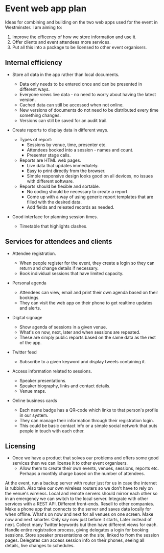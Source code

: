 # Event web app plan

Ideas for combining and building on the two web apps used for the event in Westminster. I am aiming to:

1. Improve the efficency of how we store information and use it.
2. Offer clients and event attendees more services.
3. Put all this into a package to be licensed to other event organisers.


## Internal efficiency
	
- Store all data in the app rather than local documents.
	- Data only needs to be entered once and can be presented in different ways.
	- Everyone views live data - no need to worry about having the latest version.
	- Cached data can still be accessed when not online.
	- New versions of documents do not need to be distributed every time something changes.
	- Versions can still be saved for an audit trail.

- Create reports to display data in different ways.
	- Types of report:
		- Sessions by venue, time, presenter etc.
		- Attendees booked into a session - names and count.
		- Presenter stage calls.
	- Reports are HTML web pages.
		- Live data that updates immediately.
		- Easy to print directly from the browser.
		- Simple responsive design looks good on all devices, no issues with different software.
	- Reports should be flexible and sortable.
		- No coding should be necessary to create a report.
		- Come up with a way of using generic report templates that are filled with the desired data.
		- Add fields and releated records as needed.

- Good interface for planning session times.
	- Timetable that highlights clashes.


## Services for attendees and clients

- Attendee registration.
	- When people register for the event, they create a login so they can return and change details if necessary.
	- Book individual sessions that have limited capacity.

- Personal agenda
	- Attendees can view, email and print their own agenda based on their bookings.
	- They can visit the web app on their phone to get realtime updates and alerts.

- Digital signage
	- Show agenda of sessions in a given venue.
	- What's on now, next, later and when sessions are repeated.
	- These are simply public reports based on the same data as the rest of the app.

- Twitter feed
	- Subscribe to a given keyword and display tweets containing it.

- Access information related to sessions.
	- Speaker presentations.
	- Speaker biography, links and contact details.
	- Venue maps.

- Online business cards
	- Each name badge has a QR-code which links to that person's profile in our system.
	- They can manage their information through their registration login.
	- This could be basic contact info or a simple social network that puts people in touch with each other.


## Licensing

- Once we have a product that solves our problems and offers some good services then we can license it to other event organisers.
	- Allow them to create their own events, venues, sessions, reports etc. Perhaps a monthly charge based on the number of attendees.





At the event, run a backup server with router just for us in case the internet is rubbish.
Also take our own wireless routers so we don't have to rely on the venue's wireless.
Local and remote servers should mirror each other so in an emergency we can switch to the local server.
Integrate with other services with a REST API. Different front-ends. Resell to other companies.
Make a phone app that connects to the server and saves data locally for when offline.
What's on now and next for all venues on one screen.
Make now and next smarter. Only say now just before it starts, Later instead of next.
Collect many Twitter keywords but then have different views for each.
Handle entire registration process, giving delegates a login for booking sessions.
Store speaker presentations on the site, linked to from the session pages.
Delegates can access session info on their phones, seeing all details, live changes to schedules.
